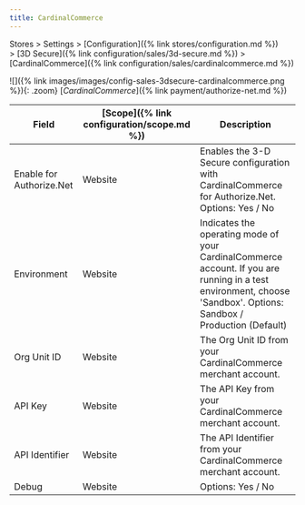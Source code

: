 ```yaml
---
title: CardinalCommerce
---
```


Stores > Settings > [Configuration]({% link stores/configuration.md %}) > [3D Secure]({% link configuration/sales/3d-secure.md %}) > [CardinalCommerce]({% link configuration/sales/cardinalcommerce.md %})

![]({% link images/images/config-sales-3dsecure-cardinalcommerce.png %}){: .zoom}
[_CardinalCommerce_]({% link payment/authorize-net.md %})

|Field|[Scope]({% link configuration/scope.md %})|Description|
|--- |--- |--- |
|Enable for Authorize.Net|Website|Enables the 3-D Secure configuration with CardinalCommerce for Authorize.Net. Options: Yes / No|
|Environment|Website|Indicates the operating mode of your CardinalCommerce account. If you are running in a test environment, choose 'Sandbox'. Options: Sandbox / Production (Default) |
|Org Unit ID|Website|The Org Unit ID from your CardinalCommerce merchant account.|
|API Key|Website|The API Key from your CardinalCommerce merchant account.|
|API Identifier|Website|The API Identifier from your CardinalCommerce merchant account.|
|Debug|Website|Options: Yes / No|
